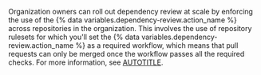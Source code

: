 
Organization owners can roll out dependency review at scale by enforcing the use of the {% data variables.dependency-review.action_name %} across repositories in the organization. This involves the use of repository rulesets for which you'll set the {% data variables.dependency-review.action_name %} as a required workflow, which means that pull requests can only be merged once the workflow passes all the required checks. For more information, see [AUTOTITLE](/code-security/supply-chain-security/understanding-your-software-supply-chain/enforcing-dependency-review-across-an-organization).
